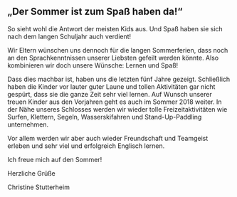 „Der Sommer ist zum Spaß haben da!“
---

So sieht wohl die Antwort der meisten Kids aus. Und Spaß haben sie sich nach dem langen Schuljahr auch verdient!

Wir Eltern wünschen uns dennoch für die langen Sommerferien, dass noch an den Sprachkenntnissen unserer Liebsten gefeilt werden könnte. Also kombinieren wir doch unsere Wünsche: Lernen und Spaß!

Dass dies machbar ist, haben uns die letzten fünf Jahre gezeigt. Schließlich haben die Kinder vor lauter guter Laune und tollen Aktivitäten gar nicht gespürt, dass sie die ganze Zeit sehr viel lernen. Auf Wunsch unserer treuen Kinder aus den Vorjahren geht es auch im Sommer 2018 weiter. In der Nähe unseres Schlosses werden wir wieder tolle Freizeitaktivitäten wie Surfen, Klettern, Segeln, Wasserskifahren und Stand-Up-Paddling unternehmen.

Vor allem werden wir aber auch wieder Freundschaft und Teamgeist erleben und sehr viel und erfolgreich Englisch lernen.

Ich freue mich auf den Sommer!

Herzliche Grüße

Christine Stutterheim